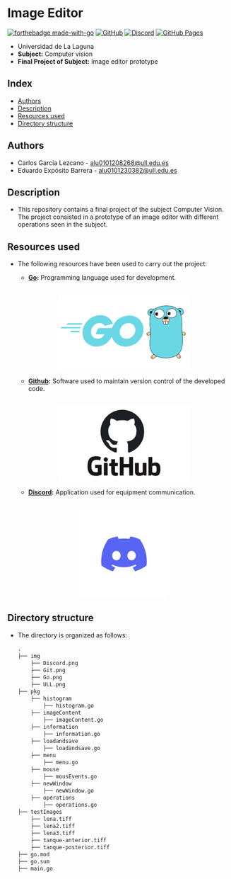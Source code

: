 # Image Editor
[![forthebadge made-with-go](http://ForTheBadge.com/images/badges/made-with-go.svg)](https://go.dev/)
[![GitHub](https://img.shields.io/badge/GitHub-100000?style=for-the-badge&logo=github&logoColor=white)](https://github.com/)
[![Discord](https://img.shields.io/badge/Discord-7289DA?style=for-the-badge&logo=discord&logoColor=white)](https://discord.com/)
[![GitHub Pages](https://img.shields.io/badge/Web-GitHub%20Pages-informational)](https://lochdeve.github.io/ImageEditor/)
- Universidad de La Laguna
- **Subject:** Computer vision
- **Final Project of Subject:** Image editor prototype

## Index
- [Authors](#authors)
- [Description](#description)
- [Resources used](#resources-used)
- [Directory structure](#directory-structure)

## Authors
  - Carlos García Lezcano - alu0101208268@ull.edu.es
  - Eduardo Expósito Barrera - alu0101230382@ull.edu.es

## Description
  - This repository contains a final project of the subject Computer Vision. The project consisted in a prototype of an image editor with different operations seen in the subject.

## Resources used
- The following resources have been used to carry out the project:
    - **[Go](https://go.dev/):** Programming language used for development.
    <br>
    <p align="center">
      <img src="img/Go.png" width="300px">
    </p> 
    
    - **[Github](https://github.com/):** Software used to maintain version control of the developed code.
    <br>
    <p align="center">
      <img src="img/Git.png" width="300px">
    </p>
    
    - **[Discord](https://discord.com/):** Application used for equipment communication.
    <br>
    <p align="center">
      <img src="img/Discord.png" width="200px">
    </p> 


## Directory structure
- The directory is organized as follows:

      .
      ├── img
          ├── Discord.png
          ├── Git.png
          ├── Go.png
          ├── ULL.png
      ├── pkg
          ├── histogram
              ├── histogram.go
          ├── imageContent
              ├── imageContent.go
          ├── information
              ├── information.go
          ├── loadandsave
              ├── loadandsave.go
          ├── menu
              ├── menu.go
          ├── mouse
              ├── mousEvents.go
          ├── newWindow
              ├── newWindow.go
          ├── operations
              ├── operations.go
      ├── testImages
          ├── lena.tiff
          ├── lena2.tiff
          ├── lena3.tiff
          ├── tanque-anterior.tiff
          ├── tanque-posterior.tiff
      ├── go.mod
      ├── go.sum
      ├── main.go